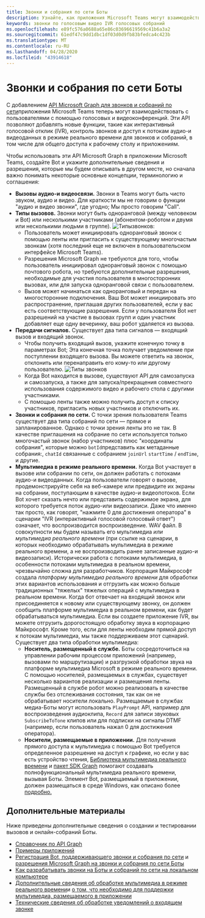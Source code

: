 ```yaml
---
title: Звонки и собрания по сети Боты
description: Узнайте, как приложения Microsoft Teams могут взаимодействовать с пользователями с помощью голосовых и видеоконференций с помощью API Microsoft Graph для звонков и собраний по сети.
keywords: звонки по голосовым видео IVR голосовых собраний
ms.openlocfilehash: e89fc576a0688a65e86c03696619569c41b6a3a2
ms.sourcegitcommit: 61edf47c9dd1dbc1df03d0d9fb83bfedca4c423b
ms.translationtype: MT
ms.contentlocale: ru-RU
ms.lasthandoff: 04/28/2020
ms.locfileid: "43914618"
---
```

# <a name="calls-and-online-meetings-bots"></a>Звонки и собрания по сети Боты

С добавлением [API Microsoft Graph для звонков и собраний по сети](/graph/api/resources/communications-api-overview?view=graph-rest-beta)приложения Microsoft Teams теперь могут взаимодействовать с пользователями с помощью голосовых и видеоконференций. Эти API позволяют добавлять новые функции, такие как интерактивный голосовой отклик (IVR), контроль звонков и доступ к потокам аудио-и видеоданных в режиме реального времени для звонков и собраний, в том числе для общего доступа к рабочему столу и приложениям.

Чтобы использовать эти API Microsoft Graph в приложении Microsoft Teams, создайте Bot и укажите дополнительные сведения и разрешения, которые мы будем описывать в другом месте, но сначала важно понимать некоторые основные концепции, терминологию и соглашения:

* **Вызовы аудио-и видеосвязи.** Звонки в Teams могут быть чисто звуком, аудио и видео. Для краткости мы не говорим о функции "аудио и видео звонки", где угодно; Мы просто говорим "Call".
* **Типы вызовов.** Звонки могут быть одноранговой (между человеком и Bot) или несколькими участниками (абонентом-роботом и двумя или несколькими людьми в группе).
  ![Типы](~/assets/images/calls-and-meetings/call-types.png)звонков:
  * Пользователь может инициировать одноранговый звонок с помощью ленты или пригласить к существующему многочастым звонкам (хотя последний еще не включен в пользовательском интерфейсе Microsoft Teams).
  * Разрешения Microsoft Graph не требуются для того, чтобы пользователь инициировал одноранговый звонок с помощью почтового робота, но требуются дополнительные разрешения, необходимые для участия пользователя в многосторонних вызовах, или для запуска одноранговой связи с пользователем.
  * Вызов может начинаться как одноранговый и передан на многосторонние подключения. Ваш Bot может инициировать это распространение, приглашая других пользователей, если у вас есть соответствующие разрешения. Если у пользователя Bot нет разрешений на участие в вызовах групп и один участник добавляет еще одну вечеринку, ваш робот удаляется из вызова.
* **Передачи сигналов.** Существует два типа сигналов — входящий вызов и входящий звонок.
  * Чтобы получить входящий вызов, укажите конечную точку в параметрах Bot; Эта конечная точка получает уведомление при поступлении входящего вызова. Вы можете ответить на звонок, отклонить или перенаправить его кому-то или другому пользователю.
  ![Типы звонков](~/assets/images/calls-and-meetings/call-handling.png)
  * Когда Bot находится в вызове, существуют API для самозапуска и самозапуска, а также для запуска/прекращения совместного использования содержимого видео и рабочего стола с другими участниками.
  * С помощью ленты также можно получить доступ к списку участников, пригласить новых участников и отключить их.
* **Звонки и собрания по сети.** С точки зрения пользователя Teams существует два типа собраний по сети — прямое и запланированное. Однако с точки зрения ленты это не так. В качестве приглашения на собрание по сети используется только многочастый звонок (набор участников) плюс "координаты собрания", которые можно `botId`представить как метаданные собрания:, `chatId` связанные с собранием `joinUrl` `startTime` / `endTime`, и другие.
* **Мультимедиа в режиме реального времени.** Когда Bot участвует в вызове или собрании по сети, он должен работать с потоками аудио-и видеоданных. Когда пользователи говорят о вызове, продемонстрируйте себя на веб-камере или предвидите их экраны на собрании, поступающим в качестве аудио-и видеопотоков. Если Bot хочет сказать нечто или представить содержимое экрана, для которого требуется поток аудио-или видеозаписи. Даже что именно так просто, как говорят, "нажмите 0 для достижения оператора" в сценарии "IVR (интерактивный голосовой голосовый ответ") означает, что воспроизводится воспроизведение. WAV файл. В совокупности мы будем называть его мультимедиа _или_ _мультимедиа реального времени_ (при ссылке на сценарии, в которых необходимо обрабатывать мультимедиа в режиме реального времени, а не воспроизводить ранее записанные аудио-и видеозаписи). Исторически работа с потоками мультимедиа, в особенности потоками мультимедиа в реальном времени, чрезвычайно сложна для разработчиков. Корпорация Майкрософт создала _платформу мультимедиа реального времени_ для обработки этих вариантов использования и отгрузить как можно больше традиционных "тяжелых" тяжелых операций с мультимедиа в реальном времени.  Когда бот отвечает на входящий звонок или присоединяется к новому или существующему звонку, он должен сообщить платформе мультимедиа в реальном времени, как будет обрабатываться мультимедиа. Если вы создаете приложение IVR, вы можете отгрузить дорогостоящую обработку звука в корпорацию Майкрософт. Кроме того, если для ленты необходим прямой доступ к потокам мультимедиа, мы также поддерживаем этот сценарий. Существует два типа обработки мультимедиа:
  * **Носитель, размещенный в службе.** Боты сосредоточиться на управлении рабочим процессом приложений (например, вызовами по маршрутизации) и разгрузкой обработки звука на платформе мультимедиа Microsoft в режиме реального времени. С помощью носителей, размещаемых в службах, существует несколько вариантов реализации и размещения ленты. Размещенный в службе робот можно реализовать в качестве службы без отслеживания состояния, так как он не обрабатывает носители локально. Размещаемые в службах медиа-Боты могут использовать `PlayPrompt` API, например для воспроизведения аудиоклипа, `Record` для записи звуковых `SubscribeToTone` клипов или для подписки на сигналы DTMF (например, если пользователь нажал 0 для достижения оператора).
  * **Носители, размещаемые в приложении.** Для получения прямого доступа к мультимедиа с помощью Bot требуется определенное разрешение на доступ к графике, но если у вас есть устройство чтения, [Библиотека мультимедиа реального времени](https://www.nuget.org/packages/Microsoft.Graph.Communications.Calls.Media/) и [пакет SDK Graph](https://microsoftgraph.github.io/microsoft-graph-comms-samples/docs/articles/index.html#graph-calling-sdk-and-stateful-client-builder) помогают создавать полнофункциональный мультимедиа реального времени, вызывая Боты. Элемент Bot, размещаемый в приложении, должен размещаться в среде Windows, как описано более [подробно.](./requirements-considerations-application-hosted-media-bots.md)

## <a name="further-reading"></a>Дополнительные материалы

Ниже приведены дополнительные сведения о создании и тестировании вызовов и онлайн-собраний Боты.

* [Справочник по API Graph](/graph/api/resources/communications-api-overview?view=graph-rest-beta)
* [Примеры приложений](https://github.com/microsoftgraph/microsoft-graph-comms-samples)
* [Регистрация Bot, поддерживающего звонки и собрания по сети](./registering-calling-bot.md) и [разрешения Microsoft Graph на звонки и собрания по сети Боты](./registering-calling-bot.md#add-microsoft-graph-permissions)
* [Как разрабатывать звонки на Боты и собраний по сети на локальном компьютере](./debugging-local-testing-calling-meeting-bots.md)
* [Дополнительные сведения об обработке мультимедиа в режиме реального времени](./real-time-media-concepts.md)и [о том, что необходимо для поддержки мультимедиа, размещаемого в приложении](./requirements-considerations-application-hosted-media-bots.md)
* [Технические сведения об обработке уведомлений о входящем звонке](./call-notifications.md)
